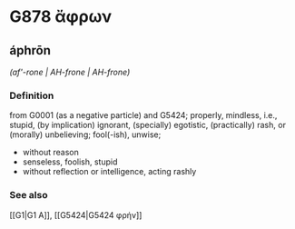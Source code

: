 # G878 ἄφρων

## áphrōn

_(af'-rone | AH-frone | AH-frone)_

### Definition

from G0001 (as a negative particle) and G5424; properly, mindless, i.e., stupid, (by implication) ignorant, (specially) egotistic, (practically) rash, or (morally) unbelieving; fool(-ish), unwise; 

- without reason
- senseless, foolish, stupid
- without reflection or intelligence, acting rashly

### See also

[[G1|G1 Α]], [[G5424|G5424 φρήν]]
